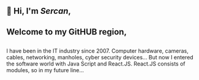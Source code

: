 
## 👋 Hi, I'm *Sercan*,
## Welcome to my GitHUB region,

##
I have been in the IT industry since 2007. Computer hardware, cameras, cables, networking, manholes, cyber security devices... But now I entered the software world with Java Script and React.JS. React.JS consists of modules, so in my future line...

